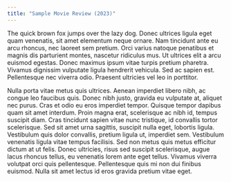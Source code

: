 ```yaml
---
title: "Sample Movie Review (2023)"
---
```


The quick brown fox jumps over the lazy dog. Donec ultrices ligula eget quam venenatis, sit amet elementum neque ornare. Nam tincidunt ante eu arcu rhoncus, nec laoreet sem pretium. Orci varius natoque penatibus et magnis dis parturient montes, nascetur ridiculus mus. Ut ultrices elit a arcu euismod egestas. Donec maximus ipsum vitae turpis pretium pharetra. Vivamus dignissim vulputate ligula hendrerit vehicula. Sed ac sapien est. Pellentesque nec viverra odio. Praesent ultricies vel leo in porttitor.

Nulla porta vitae metus quis ultrices. Aenean imperdiet libero nibh, ac congue leo faucibus quis. Donec nibh justo, gravida eu vulputate at, aliquet nec purus. Cras et odio eu eros imperdiet tempor. Quisque tempor dapibus quam sit amet interdum. Proin magna erat, scelerisque ac nibh id, tempus suscipit diam. Cras tincidunt sapien vitae nunc tristique, id convallis tortor scelerisque. Sed sit amet urna sagittis, suscipit nulla eget, lobortis ligula. Vestibulum quis dolor convallis, pretium ligula ut, imperdiet sem. Vestibulum venenatis ligula vitae tempus facilisis. Sed non metus quis metus efficitur dictum at ut felis. Donec ultricies, risus sed suscipit scelerisque, augue lacus rhoncus tellus, eu venenatis lorem ante eget tellus. Vivamus viverra volutpat orci quis pellentesque. Pellentesque quis mi non dui finibus euismod. Nulla sit amet lectus id eros gravida pretium vitae eget.
